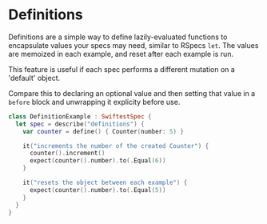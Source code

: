 # Definitions
Definitions are a simple way to define lazily-evaluated functions to
encapsulate values your specs may need, similar to RSpecs `let`. The values
are memoized in each example, and reset after each example is run.

This feature is useful if each spec performs a different mutation on a 'default'
object.

Compare this to declaring an optional value and then setting that value in a
`before` block and unwrapping it explicity before use.

```swift
class DefinitionExample : SwiftestSpec {
  let spec = describe("definitions") {
    var counter = define() { Counter(number: 5) }

    it("increments the number of the created Counter") {
      counter().increment()
      expect(counter().number).to(.Equal(6))
    }

    it("resets the object between each example") {
      expect(counter().number).to(.Equal(5))
    }
  }
}
```
